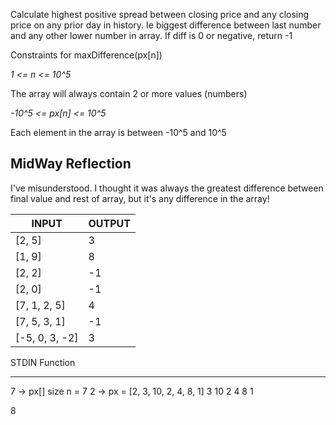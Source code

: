 Calculate highest positive spread between closing price and any closing price on any prior day in history. Ie biggest difference between last number and any other lower number in array. If diff is 0 or negative, return -1

Constraints for maxDifference(px[n])

*1 <= n <= 10^5*

The array will always contain 2 or more values (numbers)

*-10^5 <= px[n] <= 10^5*

Each element in the array is between -10^5 and 10^5

## MidWay Reflection
I've misunderstood. I thought it was always the greatest difference between final value and rest of array, but it's any difference in the array!

INPUT | OUTPUT
-|-
[2, 5] | 3
[1, 9] | 8
[2, 2] | -1
[2, 0] | -1
[7, 1, 2, 5] | 4
[7, 5, 3, 1] | -1
[-5, 0, 3, -2] | 3

STDIN    Function
-----    --------
7    →   px[] size n = 7
2    →   px = [2, 3, 10, 2, 4, 8, 1]
3
10
2
4
8
1

8
